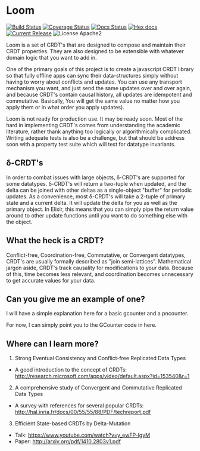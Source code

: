 Loom
========
[![Build Status](https://travis-ci.org/asonge/loom.svg?branch=master)](https://travis-ci.org/asonge/loom)
[![Coverage Status](https://coveralls.io/repos/asonge/loom/badge.svg?branch=master)](https://coveralls.io/r/asonge/loom?branch=master)
[![Docs Status](http://inch-ci.org/github/asonge/loom.svg?branch=master)](http://inch-ci.org/github/asonge/loom)
[![Hex docs](http://img.shields.io/badge/hex.pm-docs-green.svg)](https://hexdocs.pm/loom)
[![Current Release](https://img.shields.io/hexpm/v/loom.svg)](https://hex.pm/packages/loom)
![License Apache2](https://img.shields.io/hexpm/l/loom.svg)

Loom is a set of CRDT's that are designed to compose and maintain their CRDT
properties. They are also designed to be extensible with whatever domain logic
that you want to add in.

One of the primary goals of this project is to create a javascript CRDT library
so that fully offline apps can sync their data-structures simply without having
to worry about conflicts and updates. You can use any transport mechanism you
want, and just send the same updates over and over again, and because CRDT's
contain causal history, all updates are idempotent and commutative. Basically,
You will get the same value no matter how you apply them or in what order you
apply updates).

Loom is not ready for production use. It may be ready soon. Most of the hard
in implementing CRDT's comes from understanding the academic literature, rather
thank anything too logically or algorithmically complicated. Writing adequate
tests is also be a challenge, but that should be address soon with a property
test suite which will test for datatype invariants.

## δ-CRDT's ##

In order to combat issues with large objects, δ-CRDT's are supported for some
datatypes. δ-CRDT's will return a two-tuple when updated, and the delta can be
joined with other deltas as a single-object "buffer" for periodic updates. As a
convenience, most δ-CRDT's will take a 2-tuple of primary state and a current
delta. It will update the delta for you as well as the primary object. In
Elixir, this means that you can simply pipe the return value around to other
update functions until you want to do something else with the object.

## What the heck is a CRDT? ##
Conflict-free, Coordination-free, Commutative, or Convergent datatypes, CRDT's
are usually formally described as "join semi-lattices". Mathematical jargon
aside, CRDT's track causality for modifications to your data. Because of this,
time becomes less relevant, and coordination becomes unnecessary to get accurate
values for your data.

## Can you give me an example of one? ##
I will have a simple explanation here for a basic gcounter and a pncounter.

For now, I can simply point you to the GCounter code in here.

## Where can I learn more? ##
1. Strong Eventual Consistency and Conflict-free Replicated Data Types
  - A good introduction to the concept of CRDTs: http://research.microsoft.com/apps/video/default.aspx?id=153540&r=1
2. A comprehensive study of Convergent and Commutative Replicated Data Types
  - A survey with references for several popular CRDTs: http://hal.inria.fr/docs/00/55/55/88/PDF/techreport.pdf
3. Efficient State-based CRDTs by Delta-Mutation
  - Talk: https://www.youtube.com/watch?v=y_ewFP-lgyM
  - Paper: http://arxiv.org/pdf/1410.2803v1.pdf
